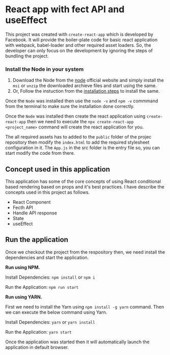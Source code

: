 # React app with fect API and useEffect
This project was created with `create-react-app` which is developed by Facebook. It will provide the boiler-plate code for basic react application with webpack, babel-loader and other required asset loaders. So, the developer can only focus on the development by ignoring the steps of bundling the project.

### Install the Node in your system
1. Download the Node from the [node](https://nodejs.org/en/download) official website and simply install the `msi` or `unzip` the downloaded archieve files and start using the same.
2. Or, Follow the instuction from the [installation steps](https://radixweb.com/blog/installing-npm-and-nodejs-on-windows-and-mac) to install the same.

Once the `Node` was installed then use the `node -v` and `npm -v` commmand from the terminal to make sure the installation done correctly.

Once the `Node` was installed then create the react application using `create-react-app` then we need to execute the `npx create-react-app <project_name>` command will create the react application for you.

The all required assets has to added to the `public` folder of the projec repository then modify the `index.html` to add the required stylesheet configuration in it. The `App.js` in the src folder is the entry file so, you can start modify the code from there.

## Concept used in this application
This application has some of the core concepts of using React conditional based rendering based on props and it's best practices. I have describe the concepts used in this project as follows.
* React Component
* Fecth API
* Handle API response
* State
* useEffect


## Run the application
Once we checkout the project from the respository then, we need install the dependencies and start the application.

<strong>Run using NPM.</strong>

Install Dependencies: `npm install` or `npm i`

Run the Application: `npm run start`

<strong>Run using YARN.</strong>

First we need to install the Yarn using `npm install -g yarn` command. Then we can execute the below command using Yarn.

Install Dependencies: `yarn` or `yarn install`

Run the Application: `yarn start`

Once the application was started then it will automatically launch the application in default browser.